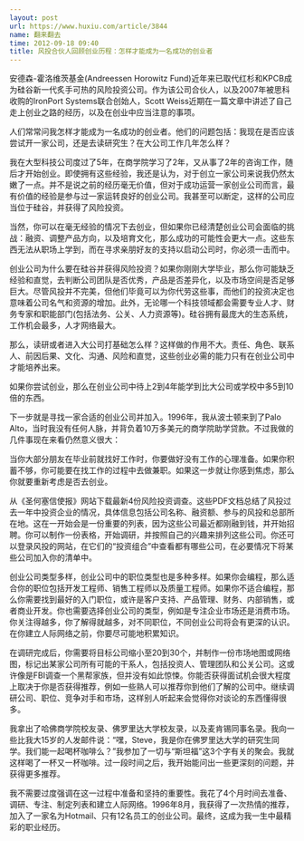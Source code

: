 ```yaml
---
layout: post
url: https://www.huxiu.com/article/3844
name: 翻来翻去
time: 2012-09-18 09:40
title: 风投合伙人回顾创业历程：怎样才能成为一名成功的创业者
---
```

安德森-霍洛维茨基金(Andreessen Horowitz Fund)近年来已取代红杉和KPCB成为硅谷新一代炙手可热的风险投资公司。作为该公司合伙人，以及2007年被思科收购的IronPort Systems联合创始人，Scott Weiss近期在一篇文章中讲述了自己走上创业之路的经历，以及在创业中应当注意的事项。

人们常常问我怎样才能成为一名成功的创业者。他们的问题包括：我现在是否应该尝试开一家公司，还是去读研究生？在大公司工作几年怎么样？

我在大型科技公司度过了5年，在商学院学习了2年，又从事了2年的咨询工作，随后才开始创业。即使拥有这些经验，我还是认为，对于创立一家公司来说我仍然太嫩了一点。并不是说之前的经历毫无价值，但对于成功运营一家创业公司而言，最有价值的经验是参与过一家运转良好的创业公司。我甚至可以断定，这样的公司应当位于硅谷，并获得了风险投资。

当然，你可以在毫无经验的情况下去创业，但如果你已经清楚创业公司会面临的挑战：融资、调整产品方向，以及培育文化，那么成功的可能性会更大一点。这些东西无法从职场上学到，而在寻求亲朋好友的支持以启动公司时，你必须一击而中。

创业公司为什么要在硅谷并获得风险投资？如果你刚刚大学毕业，那么你可能缺乏经验和直觉，去判断公司团队是否优秀，产品是否差异化，以及市场空间是否足够巨大。尽管风投并不完美，但他们毕竟可以为你代劳这些事，而他们的投资决定也意味着公司名气和资源的增加。此外，无论哪一个科技领域都会需要专业人才、财务专家和职能部门(包括法务、公关、人力资源等)。硅谷拥有最庞大的生态系统，工作机会最多，人才网络最大。

那么，读研或者进入大公司打基础怎么样？这样做的作用不大。责任、角色、联系人、前因后果、文化、沟通、风险和直觉，这些创业必需的能力只有在创业公司中才能培养出来。

如果你尝试创业，那么在创业公司中待上2到4年能学到比大公司或学校中多5到10倍的东西。

下一步就是寻找一家合适的创业公司并加入。1996年，我从波士顿来到了Palo Alto，当时我没有任何人脉，并背负着10万多美元的商学院助学贷款。不过我做的几件事现在来看仍然意义很大：

当你大部分朋友在毕业前就找好工作时，你要做好没有工作的心理准备。如果你积蓄不够，你可能要在找工作的过程中去做兼职。如果这一步就让你感到焦虑，那么你就要重新考虑是否去创业。

从《圣何塞信使报》网站下载最新4份风险投资调查。这些PDF文档总结了风投过去一年中投资企业的情况，具体信息包括公司名称、融资额、参与的风投和总部所在地。这在一开始会是一份重要的列表，因为这些公司最近都刚融到钱，并开始招聘。你可以制作一份表格，开始调研，并按照自己的兴趣来排列这些公司。你还可以登录风投的网站，在它们的“投资组合”中查看都有哪些公司，在必要情况下将某些公司加入你的清单中。

创业公司类型多样，创业公司中的职位类型也是多种多样。如果你会编程，那么适合你的职位包括开发工程师、销售工程师以及质量工程师。如果你不适合编程，那么你需要找到最好的入门职位，或许是客户支持、产品管理、财务、内部销售，或者商业开发。你也需要选择创业公司的类型，例如是专注企业市场还是消费市场。你关注得越多，你了解得就越多，对不同职位，不同创业公司将会有更深的认识。在你建立人际网络之前，你要尽可能地积累知识。

在调研完成后，你需要将目标公司缩小至20到30个，并制作一份市场地图或网络图，标记出某家公司所有可能的干系人，包括投资人、管理团队和公关公司。这或许像是FBI调查一个黑帮家族，但并没有如此惊悚。你能否获得面试机会很大程度上取决于你是否获得推荐，例如一些熟人可以推荐你到他们了解的公司中。继续调研公司、职位、竞争对手和市场，这样别人听起来会觉得你对谈论的东西懂得很多。

我拿出了哈佛商学院校友录、佛罗里达大学校友录，以及麦肯锡同事名录。我向一些比我大15岁的人发邮件说：“嘿，Steve，我是你在佛罗里达大学的研究生同学。我们能一起喝杯咖啡么？”我参加了一切与“斯坦福”这3个字有关的聚会。我就这样喝了一杯又一杯咖啡。过一段时间之后，我开始能问出一些更深刻的问题，并获得更多推荐。

我不需要过度强调在这一过程中准备和坚持的重要性。我花了4个月时间去准备、调研、专注、制定列表和建立人际网络。1996年8月，我获得了一次热情的推荐，加入了一家名为Hotmail、只有12名员工的创业公司。最终，这成为我一生中最精彩的职业经历。

